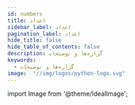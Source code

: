 ```yaml
---
id: numbers
title: اعداد
sidebar_label: اعداد
pagination_label: اعداد
hide_title: false
hide_table_of_contents: false
description: گزاره‌ها و توضیحات
keywords:
  - گزاره‌ها و توضیحات
image:  "//img/logos/python-logo.svg"
---
```


import Image from '@theme/IdealImage';
